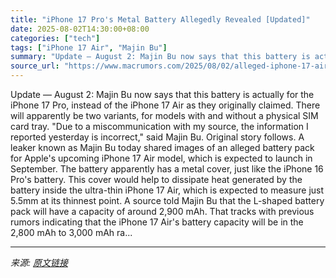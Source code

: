 ```yaml
---
title: "iPhone 17 Pro's Metal Battery Allegedly Revealed [Updated]"
date: 2025-08-02T14:30:00+08:00
categories: ["tech"]
tags: ["iPhone 17 Air", "Majin Bu"]
summary: "Update — August 2: Majin Bu now says that this battery is actually for the iPhone 17 Pro, instead of the iPhone 17 Air as they originally claimed. There will apparently be two variants, for models wit"
source_url: "https://www.macrumors.com/2025/08/02/alleged-iphone-17-air-metal-battery/"
---
```


Update — August 2: Majin Bu now says that this battery is actually for the iPhone 17 Pro, instead of the iPhone 17 Air as they originally claimed. There will apparently be two variants, for models with and without a physical SIM card tray. "Due to a miscommunication with my source, the information I reported yesterday is incorrect," said Majin Bu. Original story follows. A leaker known as Majin Bu today shared images of an alleged battery pack for Apple's upcoming iPhone 17 Air model, which is expected to launch in September. The battery apparently has a metal cover, just like the iPhone 16 Pro's battery. This cover would help to dissipate heat generated by the battery inside the ultra-thin iPhone 17 Air, which is expected to measure just 5.5mm at its thinnest point. A source told Majin Bu that the L-shaped battery pack will have a capacity of around 2,900 mAh. That tracks with previous rumors indicating that the iPhone 17 Air's battery capacity will be in the 2,800 mAh to 3,000 mAh ra...

---

*来源: [原文链接](https://www.macrumors.com/2025/08/02/alleged-iphone-17-air-metal-battery/)*
